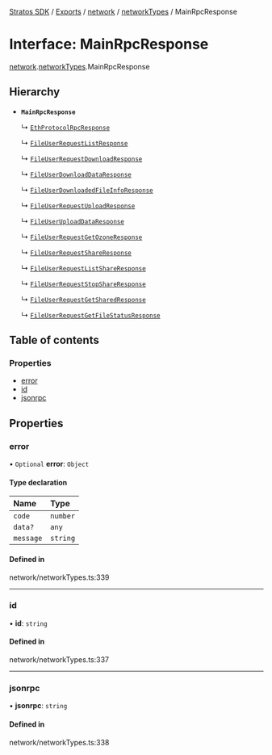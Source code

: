 [Stratos SDK](../README.md) / [Exports](../modules.md) / [network](../modules/network.md) / [networkTypes](../modules/network.networkTypes.md) / MainRpcResponse

# Interface: MainRpcResponse

[network](../modules/network.md).[networkTypes](../modules/network.networkTypes.md).MainRpcResponse

## Hierarchy

- **`MainRpcResponse`**

  ↳ [`EthProtocolRpcResponse`](network.networkTypes.EthProtocolRpcResponse.md)

  ↳ [`FileUserRequestListResponse`](network.networkTypes.FileUserRequestListResponse.md)

  ↳ [`FileUserRequestDownloadResponse`](network.networkTypes.FileUserRequestDownloadResponse.md)

  ↳ [`FileUserDownloadDataResponse`](network.networkTypes.FileUserDownloadDataResponse.md)

  ↳ [`FileUserDownloadedFileInfoResponse`](network.networkTypes.FileUserDownloadedFileInfoResponse.md)

  ↳ [`FileUserRequestUploadResponse`](network.networkTypes.FileUserRequestUploadResponse.md)

  ↳ [`FileUserUploadDataResponse`](network.networkTypes.FileUserUploadDataResponse.md)

  ↳ [`FileUserRequestGetOzoneResponse`](network.networkTypes.FileUserRequestGetOzoneResponse.md)

  ↳ [`FileUserRequestShareResponse`](network.networkTypes.FileUserRequestShareResponse.md)

  ↳ [`FileUserRequestListShareResponse`](network.networkTypes.FileUserRequestListShareResponse.md)

  ↳ [`FileUserRequestStopShareResponse`](network.networkTypes.FileUserRequestStopShareResponse.md)

  ↳ [`FileUserRequestGetSharedResponse`](network.networkTypes.FileUserRequestGetSharedResponse.md)

  ↳ [`FileUserRequestGetFileStatusResponse`](network.networkTypes.FileUserRequestGetFileStatusResponse.md)

## Table of contents

### Properties

- [error](network.networkTypes.MainRpcResponse.md#error)
- [id](network.networkTypes.MainRpcResponse.md#id)
- [jsonrpc](network.networkTypes.MainRpcResponse.md#jsonrpc)

## Properties

### error

• `Optional` **error**: `Object`

#### Type declaration

| Name | Type |
| :------ | :------ |
| `code` | `number` |
| `data?` | `any` |
| `message` | `string` |

#### Defined in

network/networkTypes.ts:339

___

### id

• **id**: `string`

#### Defined in

network/networkTypes.ts:337

___

### jsonrpc

• **jsonrpc**: `string`

#### Defined in

network/networkTypes.ts:338
